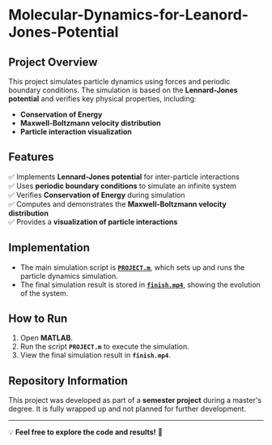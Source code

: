 # Molecular-Dynamics-for-Leanord-Jones-Potential

## Project Overview  
This project simulates particle dynamics using forces and periodic boundary conditions. The simulation is based on the **Lennard-Jones potential** and verifies key physical properties, including:  

- **Conservation of Energy**  
- **Maxwell-Boltzmann velocity distribution**  
- **Particle interaction visualization**  

## Features  
✅ Implements **Lennard-Jones potential** for inter-particle interactions  
✅ Uses **periodic boundary conditions** to simulate an infinite system  
✅ Verifies **Conservation of Energy** during simulation  
✅ Computes and demonstrates the **Maxwell-Boltzmann velocity distribution**  
✅ Provides a **visualization of particle interactions**  

## Implementation  
- The main simulation script is **[`PROJECT.m`](PROJECT.m)**, which sets up and runs the particle dynamics simulation.  
- The final simulation result is stored in **[`finish.mp4`](finish.mp4)**, showing the evolution of the system.  

## How to Run  
1. Open **MATLAB**.  
2. Run the script **`PROJECT.m`** to execute the simulation.  
3. View the final simulation result in **`finish.mp4`**.  

## Repository Information  
This project was developed as part of a **semester project** during a master's degree. It is fully wrapped up and not planned for further development.  

---
💡 **Feel free to explore the code and results!** 🚀
